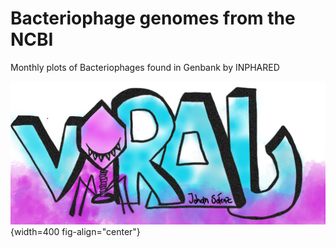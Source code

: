 # Bacteriophage genomes from the NCBI

Monthly plots of Bacteriophages found in Genbank by INPHARED

![](images/logo.png){width=400 fig-align="center"}
